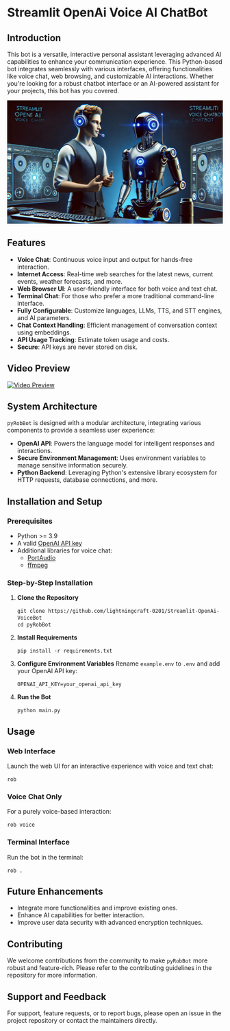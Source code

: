 # Streamlit OpenAi Voice AI ChatBot

## Introduction

This bot is a versatile, interactive personal assistant leveraging advanced AI capabilities to enhance your communication experience. This Python-based bot integrates seamlessly with various interfaces, offering functionalities like voice chat, web browsing, and customizable AI interactions. Whether you're looking for a robust chatbot interface or an AI-powered assistant for your projects, this bot has you covered.

![Project Image Overview](https://github.com/lightningcraft-0201/Project-Images/blob/main/Streamlit-OpenAi-VoiceBot.jpeg)

## Features

- **Voice Chat**: Continuous voice input and output for hands-free interaction.
- **Internet Access**: Real-time web searches for the latest news, current events, weather forecasts, and more.
- **Web Browser UI**: A user-friendly interface for both voice and text chat.
- **Terminal Chat**: For those who prefer a more traditional command-line interface.
- **Fully Configurable**: Customize languages, LLMs, TTS, and STT engines, and AI parameters.
- **Chat Context Handling**: Efficient management of conversation context using embeddings.
- **API Usage Tracking**: Estimate token usage and costs.
- **Secure**: API keys are never stored on disk.

## Video Preview

[![Video Preview](https://github.com/paulovcmedeiros/pyRobBot/blob/main/pyrobbot/app/data/assistant_avatar.png?raw=true)](https://pyrobbot.streamlit.app)

## System Architecture

`pyRobBot` is designed with a modular architecture, integrating various components to provide a seamless user experience:

- **OpenAI API**: Powers the language model for intelligent responses and interactions.
- **Secure Environment Management**: Uses environment variables to manage sensitive information securely.
- **Python Backend**: Leveraging Python's extensive library ecosystem for HTTP requests, database connections, and more.

## Installation and Setup

### Prerequisites

- Python >= 3.9
- A valid [OpenAI API key](https://platform.openai.com/account/api-keys)
- Additional libraries for voice chat:
  - [PortAudio](https://www.portaudio.com/docs/v19-doxydocs/index.html)
  - [ffmpeg](https://ffmpeg.org/download.html)

### Step-by-Step Installation

1. **Clone the Repository**
    ```shell
    git clone https://github.com/lightningcraft-0201/Streamlit-OpenAi-VoiceBot
    cd pyRobBot
    ```

2. **Install Requirements**
    ```shell
    pip install -r requirements.txt
    ```

3. **Configure Environment Variables**
    Rename `example.env` to `.env` and add your OpenAI API key:
    ```env
    OPENAI_API_KEY=your_openai_api_key
    ```

4. **Run the Bot**
    ```shell
    python main.py
    ```

## Usage

### Web Interface
Launch the web UI for an interactive experience with voice and text chat:
```shell
rob
```

### Voice Chat Only
For a purely voice-based interaction:
```shell
rob voice
```

### Terminal Interface
Run the bot in the terminal:
```shell
rob .
```

## Future Enhancements

- Integrate more functionalities and improve existing ones.
- Enhance AI capabilities for better interaction.
- Improve user data security with advanced encryption techniques.

## Contributing

We welcome contributions from the community to make `pyRobBot` more robust and feature-rich. Please refer to the contributing guidelines in the repository for more information.

## Support and Feedback

For support, feature requests, or to report bugs, please open an issue in the project repository or contact the maintainers directly.
